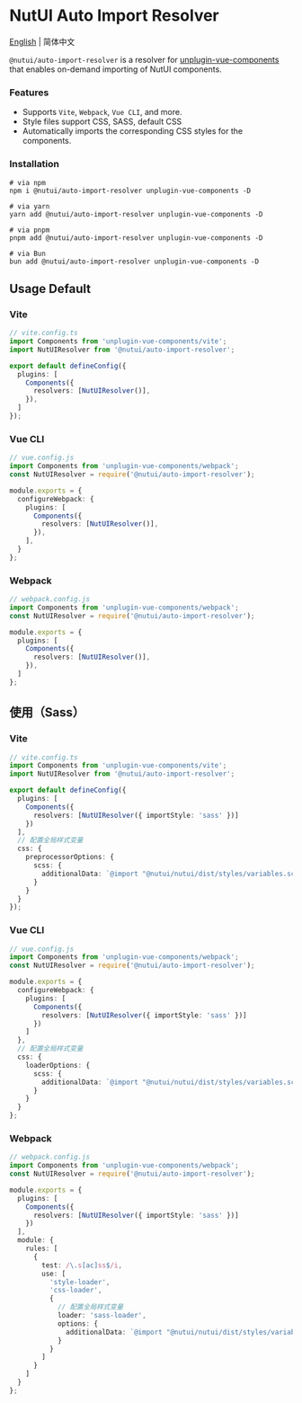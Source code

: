# NutUI Auto Import Resolver

[English](./README.md) | 简体中文

`@nutui/auto-import-resolver` is a resolver for [unplugin-vue-components](https://github.com/unplugin/unplugin-vue-components) that enables on-demand importing of NutUI components.

### Features

- Supports `Vite`, `Webpack`, `Vue CLI`, and more.
- Style files support CSS, SASS, default CSS
- Automatically imports the corresponding CSS styles for the components.

### Installation

```shell
# via npm
npm i @nutui/auto-import-resolver unplugin-vue-components -D

# via yarn
yarn add @nutui/auto-import-resolver unplugin-vue-components -D

# via pnpm
pnpm add @nutui/auto-import-resolver unplugin-vue-components -D

# via Bun
bun add @nutui/auto-import-resolver unplugin-vue-components -D
```

## Usage Default

### Vite

```ts
// vite.config.ts
import Components from 'unplugin-vue-components/vite';
import NutUIResolver from '@nutui/auto-import-resolver';

export default defineConfig({
  plugins: [
    Components({
      resolvers: [NutUIResolver()],
    }),
  ]
});
```

### Vue CLI

```ts
// vue.config.js
import Components from 'unplugin-vue-components/webpack';
const NutUIResolver = require('@nutui/auto-import-resolver');

module.exports = {
  configureWebpack: {
    plugins: [
      Components({
        resolvers: [NutUIResolver()],
      }),
    ],
  }
};
```

### Webpack

```ts
// webpack.config.js
import Components from 'unplugin-vue-components/webpack';
const NutUIResolver = require('@nutui/auto-import-resolver');

module.exports = {
  plugins: [
    Components({
      resolvers: [NutUIResolver()],
    }),
  ]
};
```

## 使用（Sass）

### Vite

```ts
// vite.config.ts
import Components from 'unplugin-vue-components/vite';
import NutUIResolver from '@nutui/auto-import-resolver';

export default defineConfig({
  plugins: [
    Components({
      resolvers: [NutUIResolver({ importStyle: 'sass' })]
    })
  ],
  // 配置全局样式变量
  css: {
    preprocessorOptions: {
      scss: {
        additionalData: `@import "@nutui/nutui/dist/styles/variables.scss";`
      }
    }
  }
});
```

### Vue CLI

```ts
// vue.config.js
import Components from 'unplugin-vue-components/webpack';
const NutUIResolver = require('@nutui/auto-import-resolver');

module.exports = {
  configureWebpack: {
    plugins: [
      Components({
        resolvers: [NutUIResolver({ importStyle: 'sass' })]
      })
    ]
  },
  // 配置全局样式变量
  css: {
    loaderOptions: {
      scss: {
        additionalData: `@import "@nutui/nutui/dist/styles/variables.scss";`
      }
    }
  }
};
```

### Webpack

```ts
// webpack.config.js
import Components from 'unplugin-vue-components/webpack';
const NutUIResolver = require('@nutui/auto-import-resolver');

module.exports = {
  plugins: [
    Components({
      resolvers: [NutUIResolver({ importStyle: 'sass' })]
    })
  ],
  module: {
    rules: [
      {
        test: /\.s[ac]ss$/i,
        use: [
          'style-loader',
          'css-loader',
          {
            // 配置全局样式变量
            loader: 'sass-loader',
            options: {
              additionalData: `@import "@nutui/nutui/dist/styles/variables.scss";`
            }
          }
        ]
      }
    ]
  }
};
```